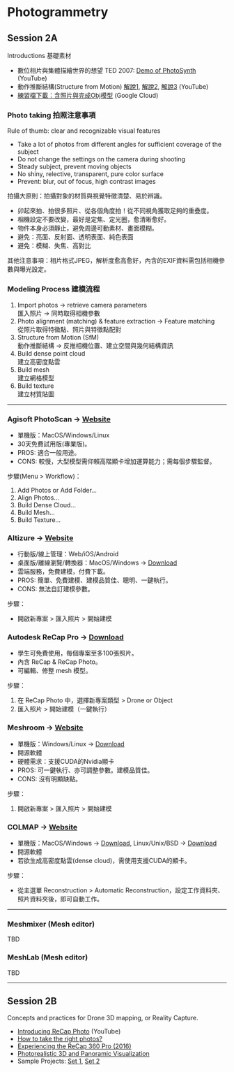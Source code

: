 # Photogrammetry

## Session 2A

Introductions 基礎素材
* 數位相片與集體描繪世界的想望 TED 2007: [Demo of PhotoSynth](https://www.ted.com/talks/blaise_aguera_y_arcas_demos_photosynth) (YouTube)
* 動作推斷結構(Structure from Motion) [解說1](https://www.youtube.com/watch?v=i7ierVkXYa8), [解說2](https://www.youtube.com/watch?v=JJ6szGs6mUo), [解說3](https://www.youtube.com/watch?v=5ceiOd8Yx3g) (YouTube)
* [練習檔下載：含照片與完成Obj模型](https://drive.google.com/open?id=1fUwpXxOF5bZ7r-NL2cx3kXOfNyrwwxbk) (Google Cloud)

### Photo taking 拍照注意事項

Rule of thumb: clear and recognizable visual features

* Take a lot of photos from different angles for sufficient coverage of the subject
* Do not change the settings on the camera during shooting
* Steady subject, prevent moving objects
* No shiny, relective, transparent, pure color surface
* Prevent: blur, out of focus, high contrast images

拍攝大原則：拍攝對象的材質與視覺特徵清楚、易於辨識。

* 卯起來拍、拍很多照片、從各個角度拍！從不同視角獲取足夠的重疊度。
* 相機設定不要改變，最好是定焦、定光圈，愈清晰愈好。
* 物件本身必須靜止，避免周邊可動素材、畫面模糊。
* 避免：亮面、反射面、透明表面、純色表面
* 避免：模糊、失焦、高對比

其他注意事項：相片格式JPEG，解析度愈高愈好，內含的EXIF資料需包括相機參數與曝光設定。

### Modeling Process 建模流程

1. Import photos &rarr; retrieve camera parameters \
   匯入照片 &rarr; 同時取得相機參數
2. Photo alignment (matching) & feature extraction &rarr; Feature matching \
   從照片取得特徵點、照片與特徵點配對
3. Structure from Motion (SfM) \
   動作推斷結構 &rarr; 反推相機位置、建立空間與幾何結構資訊
4. Build dense point cloud \
   建立高密度點雲
5. Build mesh \
   建立網格模型
6. Build texture \
   建立材質貼圖

----
### Agisoft PhotoScan &rarr; [Website](http://www.agisoft.com)

* 單機版：MacOS/Windows/Linux
* 30天免費試用版(專業版)。
* PROS: 適合一般用途。
* CONS: 較慢，大型模型需仰賴高階顯卡增加運算能力；需每個步驟監督。

步驟(Menu > Workflow)：
1. Add Photos or Add Folder...
1. Align Photos...
1. Build Dense Cloud...
1. Build Mesh...
1. Build Texture...

### Altizure &rarr; [Website](https://www.altizure.com)

* 行動版/線上管理：Web/iOS/Android
* 桌面版/離線瀏覽/轉換器：MacOS/Windows &rarr; [Download](https://www.altizure.com/desktop)
* 雲端服務，免費建模，付費下載。
* PROS: 簡單、免費建模、建模品質佳、聰明、一鍵執行。
* CONS: 無法自訂建模參數。

步驟：
* 開啟新專案 > 匯入照片 > 開始建模

### Autodesk ReCap Pro &rarr; [Download](https://www.autodesk.com/education/free-software/recap-pro)

* 學生可免費使用，每個專案至多100張照片。
* 內含 ReCap & ReCap Photo。
* 可編輯、修整 mesh 模型。

步驟：
1. 在 ReCap Photo 中，選擇新專案類型 > Drone or Object
1. 匯入照片 > 開始建模（一鍵執行）

### Meshroom &rarr; [Website](https://alicevision.github.io)

* 單機版：Windows/Linux &rarr; [Download](https://github.com/alicevision/meshroom/releases/tag/v2018.1.0)
* 開源軟體
* 硬體需求：支援CUDA的Nvidia顯卡
* PROS: 可一鍵執行、亦可調整參數。建模品質佳。
* CONS: 沒有明顯缺點。

步驟：
1. 開啟新專案 > 匯入照片 > 開始建模

### COLMAP &rarr; [Website](https://colmap.github.io)

* 單機版：MacOS/Windows &rarr; [Download](https://github.com/colmap/colmap/releases), Linux/Unix/BSD &rarr; [Download](https://repology.org/metapackage/colmap/versions)
* 開源軟體
* 若欲生成高密度點雲(dense cloud)，需使用支援CUDA的顯卡。

步驟：
* 從主選單 Reconstruction > Automatic Reconstruction，設定工作資料夾、照片資料夾後，即可自動工作。

----
### Meshmixer (Mesh editor)

TBD

### MeshLab (Mesh editor)

TBD

----
## Session 2B

Concepts and practices for Drone 3D mapping, or Reality Capture.

* [Introducing ReCap Photo](https://www.youtube.com/watch?v=jups9i9fKvQ) (YouTube)
* [How to take the right photos?](https://www.youtube.com/watch?v=-F-mBJQcthE)
* [Experiencing the ReCap 360 Pro (2016)](https://www.youtube.com/watch?v=sJoGPHi0lAg)
* [Photorealistic 3D and Panoramic Visualization](https://www.youtube.com/watch?v=u21GaKndLyA)
* Sample Projects: [Set 1](https://www.youtube.com/watch?v=JT0i8S9FovM), [Set 2](https://www.youtube.com/watch?v=PIjprx2Ax1A)
